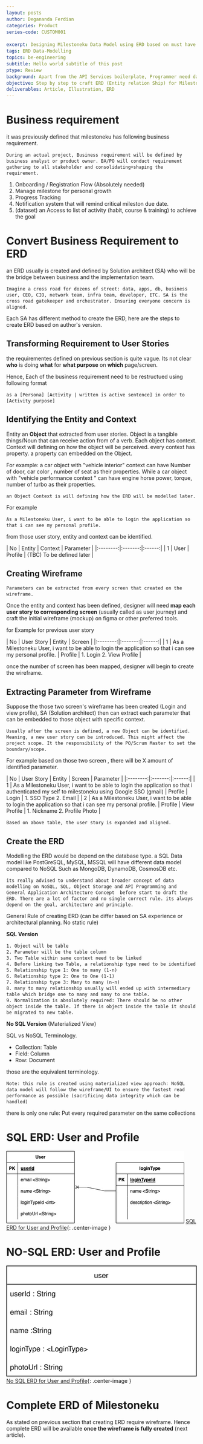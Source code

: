 ```yaml
---
layout: posts
author: Degananda Ferdian
categories: Product
series-code: CUSTOM001

excerpt: Designing Milestoneku Data Model using ERD based on must have feature for Minimum viable product (MVP).
tags: ERD Data-Modelling
topics: be-engineering
subtitle: Hello world subtitle of this post
ptype: Review
background: Apart from the API Services boilerplate, Programmer need data model which usually represented on the entity relationship diagram (ERD)
objective: Step by step to craft ERD (Entity relation Ship) for Milestoneku based on pre defined business requirement or user stories.
deliverables: Article, Illustration, ERD
---
```


# Business requirement


it was previously defined that milestoneku has following business requirement.

    During an actual project, Business requirement will be defined by business analyst or product owner. BA/PO will conduct requirement gathering to all stakeholder and consolidating+shaping the requirement.

1. Onboarding / Registration Flow (Absolutely needed)
2. Manage milestone for personal growth
3. Progress Tracking
4. Notification system that will remind critical mileston due date.
5. (dataset) an Access to list of activity (habit, course & training) to achieve the goal

# Convert Business Requirement to ERD

an ERD usually is created and defined by Solution architect (SA) who will be the bridge between business and the implementation team. 

    Imagine a cross road for dozens of street: data, apps, db, business user, CEO, CIO, network team, infra team, developer, ETC. SA is the cross road gatekeeper and orchestrator. Ensuring everyone concern is aligned.

Each SA has different method to create the ERD, here are the steps to create ERD based on author's version.

## Transforming Requirement to User Stories

the requirementes defined on previous section is quite vague. Its not clear <b>who</b> is doing <b>what</b> for <b>what purpose</b> on <b>which</b> page/screen.

Hence, Each of the business requirement need to be restructued using following format

    as a [Persona] [Activity | written is active sentence] in order to [Activity purpose]

## Identifying the Entity and Context

Entity an <b>Object</b> that extracted from user stories. Object is a tangible things/Noun that can receive action from of a verb. Each object has context. Context will defining on how the object will be perceived. every context has property. a property can embedded on the Object. 

For example: a car object with "vehicle interior" context can have Number of door, car color , number of seat as their properties. While a car object with "vehicle performance context " can have engine horse power, torque, number of turbo as their properties. 

    an Object Context is will defining how the ERD will be modelled later.

For example

    As a Milestoneku User, i want to be able to login the application so that i can see my personal profile.

from those user story, entity and context can be identified.

| No | Entity | Context  | Parameter  |
|:--------:|:-------:|:------:|
| 1 | User  |  Profile |  (TBC) To be defined later  | 

## Creating Wireframe

    Parameters can be extracted from every screen that created on the wireframe.

Once the entity and context has been defined, designer will need <b>map each user story to corresponding screen</b> (usually called as user journey) and craft the initial wireframe (mockup) on figma or other preferred tools.

for Example for previous user story

| No | User Story | Entity  | Screen  |
|:--------:|:-------:|:------:|
| 1 | As a Milestoneku User, i want to be able to login the application so that i can see my personal profile.  |  Profile | 1. Login 2. View Profile  | 

once the number of screen has been mapped, designer will begin to create the wireframe.

## Extracting Parameter from Wireframe

Suppose the those two screen's wireframe has been created (Login and view profile), SA (Solution architect) then can extract each parameter that can be embedded to those object with specific context.

    Usually after the screen is defined, a new Object can be identified. Meaning, a new user story can be introduced. This might affect the project scope. It the responsibility of the PO/Scrum Master to set the boundary/scope.

For example based on those two screen , there will be X amount of identified parameter.

| No | User Story | Entity  | Screen  | Parameter |
|:--------:|:-------:|:------:|
| 1 | As a Milestoneku User, i want to be able to login the application so that i authenticated my self to milestoneku using Google SSO (gmail) |  Profile | Login   | 1. SSO Type 2. Email |
| 2 | As a Milestoneku User, i want to be able to login the application so that i can see my personal profile.  |  Profile | View Profile   | 1. Nickname 2. Profile Photo |

    Based on above table, the user story is expanded and aligned.

## Create the ERD

Modelling the ERD would be depend on the database type. a SQL Data model like PostGreSQL, MySQL, MSSQL will have different data model compared to NoSQL Such as MongoDB, DynamoDB, CosmosDB etc.

    its really advised to understand about broader concept of data modelling on NoSQL, SQL, Object Storage and API Programming and General Application Architecture Concept  before start to draft the ERD. There are a lot of factor and no single correct rule. its always depend on the goal, architecture and principle.

General Rule of creating ERD (can be differ based on SA experience or architectural planning. No static rule)

**SQL Version**

    1. Object will be table
    2. Parameter will be the table column
    3. Two Table within same context need to be linked
    4. Before linking two Table, a relationship type need to be identified
    5. Relationship type 1: One to many (1-n)
    6. Relationship type 2: One to One (1-1)
    7. Relationship type 3: Many to many (n-n)
    8. many to many relationship usually will ended up with intermediary table which bridge one to many and many to one table.
    9. Normalization is absolutely required: There should be no other object inside the table. If there is object inside the table it should be migrated to new table.

**No SQL Version** (Materialized View)

SQL vs NoSQL Terminology.

- Collection: Table
- Field: Column
- Row: Document

those are the equivalent terminology.

    Note: this rule is created using materialized view approach: NoSQL data model will follow the wireframe/UI to ensure the fastest read performance as possible (sacrificing data integrity which can be handled)

there is only one rule: Put every required parameter on the same collections

# SQL ERD: User and Profile

![postimage100](/assets/images/2025-05/sqlerd.jpg)
[SQL ERD for User and Profile](/assets/images/2025-05/sqlerd.jpg){: .center-image }

# NO-SQL ERD: User and Profile

![postimage80](/assets/images/2025-05/nosqlerd.svg)
[No SQL ERD for User and Profile](/assets/images/2025-05/nosqlerd.jpg){: .center-image }

# Complete ERD of Milestoneku

As stated on previous section that creating ERD require wireframe. Hence complete ERD will be available **once the wireframe is fully created** (next article).